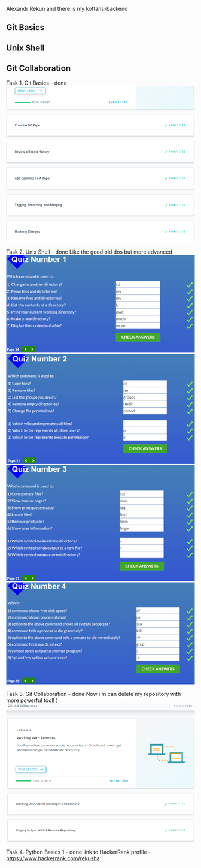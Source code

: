 Alexandr Rekun and there is my kottans-backend
## Git Basics
## Unix Shell
## Git Collaboration


Task 1. Git Basics - done
<br>
<img src="/Git_intro/Git_intro_done.png" alt="task1_done"/>

Task 2. Unix Shell - done
Like the good old dos but more advanced
<br><img src="/Unix_shell/linuxsurvival_quiz_1.png" alt="task2_done"/>
<br><img src="/Unix_shell/linuxsurvival_quiz_2.png" alt="task2_done"/>
<br><img src="/Unix_shell/linuxsurvival_quiz_3.png" alt="task2_done"/>
<br><img src="/Unix_shell/linuxsurvival_quiz_4.png" alt="task2_done"/>

Task 3. Git Collaboration - done
Now i'm can delete my repository with more powerful tool! )
<br><img src="/task_git_collaboration/git_collaboration.png" alt="task3_done"/>

Task 4. Python Basics 1 - done
link to HackerRank profile - https://www.hackerrank.com/rekusha